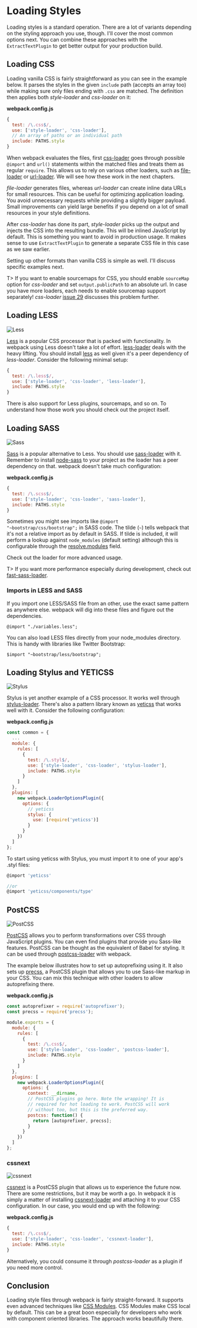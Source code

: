 # Loading Styles

Loading styles is a standard operation. There are a lot of variants depending on the styling approach you use, though. I'll cover the most common options next. You can combine these approaches with the `ExtractTextPlugin` to get better output for your production build.

## Loading CSS

Loading vanilla CSS is fairly straightforward as you can see in the example below. It parses the styles in the given `include` path (accepts an array too) while making sure only files ending with `.css` are matched. The definition then applies both *style-loader* and *css-loader* on it:

**webpack.config.js**

```javascript
{
  test: /\.css$/,
  use: ['style-loader', 'css-loader'],
  // An array of paths or an individual path
  include: PATHS.style
}
```

When webpack evaluates the files, first [css-loader](https://www.npmjs.com/package/css-loader) goes through possible `@import` and `url()` statements within the matched files and treats them as regular `require`. This allows us to rely on various other loaders, such as [file-loader](https://www.npmjs.com/package/file-loader) or [url-loader](https://www.npmjs.com/package/url-loader). We will see how these work in the next chapters.

*file-loader* generates files, whereas *url-loader* can create inline data URLs for small resources. This can be useful for optimizing application loading. You avoid unnecessary requests while providing a slightly bigger payload. Small improvements can yield large benefits if you depend on a lot of small resources in your style definitions.

After *css-loader* has done its part, *style-loader* picks up the output and injects the CSS into the resulting bundle. This will be inlined JavaScript by default. This is something you want to avoid in production usage. It makes sense to use `ExtractTextPlugin` to generate a separate CSS file in this case as we saw earlier.

Setting up other formats than vanilla CSS is simple as well. I'll discuss specific examples next.

T> If you want to enable sourcemaps for CSS, you should enable `sourceMap` option for *css-loader* and set `output.publicPath` to an absolute url. In case you have more loaders, each needs to enable sourcemap support separately! *css-loader* [issue 29](https://github.com/webpack/css-loader/issues/29) discusses this problem further.

## Loading LESS

![Less](images/less.png)

[Less](http://lesscss.org/) is a popular CSS processor that is packed with functionality. In webpack using Less doesn't take a lot of effort. [less-loader](https://www.npmjs.com/package/less-loader) deals with the heavy lifting. You should install [less](https://www.npmjs.com/package/less) as well given it's a peer dependency of *less-loader*. Consider the following minimal setup:

```javascript
{
  test: /\.less$/,
  use: ['style-loader', 'css-loader', 'less-loader'],
  include: PATHS.style
}
```

There is also support for Less plugins, sourcemaps, and so on. To understand how those work you should check out the project itself.

## Loading SASS

![Sass](images/sass.png)

[Sass](http://sass-lang.com/) is a popular alternative to Less. You should use [sass-loader](https://www.npmjs.com/package/sass-loader) with it. Remember to install [node-sass](https://www.npmjs.com/package/node-sass) to your project as the loader has a peer dependency on that. webpack doesn't take much configuration:

**webpack.config.js**

```javascript
{
  test: /\.scss$/,
  use: ['style-loader', 'css-loader', 'sass-loader'],
  include: PATHS.style
}
```

Sometimes you might see imports like `@import "~bootstrap/css/bootstrap";` in SASS code. The tilde (`~`) tells webpack that it's not a relative import as by default in SASS. If tilde is included, it will perform a lookup against `node_modules` (default setting) although this is configurable through the [resolve.modules](https://webpack.js.org/configuration/resolve/#resolve-modules) field.

Check out the loader for more advanced usage.

T> If you want more performance especially during development, check out [fast-sass-loader](https://www.npmjs.com/package/fast-sass-loader).

### Imports in LESS and SASS

If you import one LESS/SASS file from an other, use the exact same pattern as anywhere else. webpack will dig into these files and figure out the dependencies.

```less
@import "./variables.less";
```

You can also load LESS files directly from your node_modules directory. This is handy with libraries like Twitter Bootstrap:

```less
$import "~bootstrap/less/bootstrap";
```

## Loading Stylus and YETICSS

![Stylus](images/stylus.png)

Stylus is yet another example of a CSS processor. It works well through [stylus-loader](https://github.com/shama/stylus-loader). There's also a pattern library known as [yeticss](https://www.npmjs.com/package/yeticss) that works well with it. Consider the following configuration:

**webpack.config.js**

```javascript
const common = {
  ...
  module: {
    rules: [
      {
        test: /\.styl$/,
        use: ['style-loader', 'css-loader', 'stylus-loader'],
        include: PATHS.style
      }
    ]
  },
  plugins: [
    new webpack.LoaderOptionsPlugin({
      options: {
        // yeticss
        stylus: {
          use: [require('yeticss')]
        }
      }
    })
  ]
};
```

To start using yeticss with Stylus, you must import it to one of your app's .styl files:

```javascript
@import 'yeticss'

//or
@import 'yeticss/components/type'
```

## PostCSS

![PostCSS](images/postcss.png)

[PostCSS](https://github.com/postcss/postcss) allows you to perform transformations over CSS through JavaScript plugins. You can even find plugins that provide you Sass-like features. PostCSS can be thought as the equivalent of Babel for styling. It can be used through [postcss-loader](https://www.npmjs.com/package/postcss-loader) with webpack.

The example below illustrates how to set up autoprefixing using it. It also sets up [precss](https://www.npmjs.com/package/precss), a PostCSS plugin that allows you to use Sass-like markup in your CSS. You can mix this technique with other loaders to allow autoprefixing there.

**webpack.config.js**

```javascript
const autoprefixer = require('autoprefixer');
const precss = require('precss');

module.exports = {
  module: {
    rules: [
      {
        test: /\.css$/,
        use: ['style-loader', 'css-loader', 'postcss-loader'],
        include: PATHS.style
      }
    ]
  },
  plugins: [
    new webpack.LoaderOptionsPlugin({
      options: {
        context: __dirname,
        // PostCSS plugins go here. Note the wrapping! It is
        // required for hot loading to work. PostCSS will work
        // without too, but this is the preferred way.
        postcss: function() {
          return [autoprefixer, precss];
        }
      }
    })
  ]
};
```

### cssnext

![cssnext](images/cssnext.jpg)

[cssnext](https://cssnext.github.io/) is a PostCSS plugin that allows us to experience the future now. There are some restrictions, but it may be worth a go. In webpack it is simply a matter of installing [cssnext-loader](https://www.npmjs.com/package/cssnext-loader) and attaching it to your CSS configuration. In our case, you would end up with the following:

**webpack.config.js**

```javascript
{
  test: /\.css$/,
  use: ['style-loader', 'css-loader', 'cssnext-loader'],
  include: PATHS.style
}
```

Alternatively, you could consume it through *postcss-loader* as a plugin if you need more control.

## Conclusion

Loading style files through webpack is fairly straight-forward. It supports even advanced techniques like [CSS Modules](https://github.com/css-modules/webpack-demo). CSS Modules make CSS local by default. This can be a great boon especially for developers who work with component oriented libraries. The approach works beautifully there.
